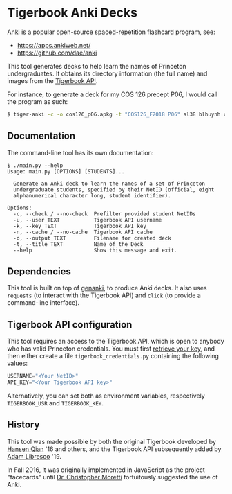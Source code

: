 # Tigerbook Anki Decks

Anki is a popular open-source spaced-repetition flashcard program, see:

- https://apps.ankiweb.net/
- https://github.com/dae/anki

This tool generates decks to help learn the names of Princeton undergraduates. It obtains its directory information (the full name) and images from the [Tigerbook API](https://github.com/alibresco/tigerbook-api).

For instance, to generate a deck for my COS 126 precept P06, I would call the program as such:
```bash
$ tiger-anki -c -o cos126_p06.apkg -t "COS126_F2018 P06" al38 blhuynh chizewer dorisli ethanl ggrajeda harir ik5 jx5 mab7 manicone mhito mmishra myzheng nhurley ryanz sprindle vtalvola zalmover
```

## Documentation

The command-line tool has its own documentation:

```
$ ./main.py --help
Usage: main.py [OPTIONS] [STUDENTS]...

  Generate an Anki deck to learn the names of a set of Princeton
  undergraduate students, specified by their NetID (official, eight
  alphanumerical character long, student identifier).

Options:
  -c, --check / --no-check  Prefilter provided student NetIDs
  -u, --user TEXT           Tigerbook API username
  -k, --key TEXT            Tigerbook API key
  -n, --cache / --no-cache  Tigerbook API cache
  -o, --output TEXT         Filename for created deck
  -t, --title TEXT          Name of the Deck
  --help                    Show this message and exit.
```

## Dependencies

This tool is built on top of [genanki](https://github.com/kerrickstaley/genanki), to produce Anki decks. It also uses `requests` (to interact with the Tigerbook API) and `click` (to provide a command-line interface).

## Tigerbook API configuration

This tool requires an access to the Tigerbook API, which is open to anybody who has valid Princeton credentials. You must first [retrieve your key](https://tigerbook.herokuapp.com/api/v1/getkey), and then either create a file `tigerbook_credentials.py` containing the following values:

```python
USERNAME="<Your NetID>"
API_KEY="<Your Tigerbook API key>"
```

Alternatively, you can set both as environment variables, respectively `TIGERBOOK_USR` and `TIGERBOOK_KEY`.

## History

This tool was made possible by both the original Tigerbook developed by [Hansen Qian](https://github.com/Hansenq) '16 and others, and the Tigerbook API subsequently added by [Adam Libresco](https://github.com/alibresco) '19.

In Fall 2016, it was originally implemented in JavaScript as the project "facecards" until [Dr. Christopher Moretti](https://www.cs.princeton.edu/people/profile/cmoretti) fortuitously suggested the use of Anki.